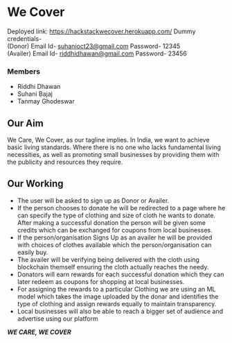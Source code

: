 # We Cover 
Deployed link: https://hackstackwecover.herokuapp.com/
Dummy credentials- <br>
(Donor) Email Id- suhanioct23@gmail.com  Password- 12345 <br>
(Availer) Email Id- riddhidhawan@gmail.com       Password- 23456 <br>

### Members
- Riddhi Dhawan
- Suhani Bajaj
- Tanmay Ghodeswar

## Our Aim
We Care, We Cover, as our tagline implies.
In India, we want to achieve basic living standards. Where there is no one who lacks fundamental living necessities, as well as promoting small businesses by providing them with the publicity and resources they require.

## Our Working
 - The user will be asked to sign up as Donor or Availer.
 - If the person chooses to donate he will be redirected to a page where he can specify the type of clothing and size of cloth he wants to donate. After making a successful donation the person will be given some credits which can be exchanged for coupons from local businesses.
 - If the person/organisation Signs Up as an availer he will be provided with choices of clothes available which the person/organisation can easily buy.
 - The availer will be verifying being delivered with the cloth using blockchain themself ensuring the cloth actually reaches the needy.
 - Donators will earn rewards for each successful donation which they can later redeem as coupons for shopping at local businesses.
 - For assigning the rewards to a particular Clothing we are using an ML model which takes the image uploaded by the donar and identifies the type of clothing and assign rewards equally to maintain transparency.
 - Local businesses will also be able to reach a bigger set of audience and advertise using our platform

***WE CARE, WE COVER***

